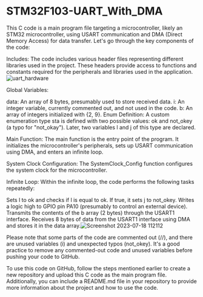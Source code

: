 # STM32F103-UART_With_DMA
This C code is a main program file targeting a microcontroller, likely an STM32 microcontroller, using USART communication and DMA (Direct Memory Access) for data transfer. Let's go through the key components of the code:

Includes:
The code includes various header files representing different libraries used in the project. These headers provide access to functions and constants required for the peripherals and libraries used in the application.
![uart_hardware](https://github.com/ivias2000/STM32F103-UART_With_DMA/assets/125237611/c2949cfe-6004-4bc1-a844-a32012a4ae2c)

Global Variables:

data: An array of 8 bytes, presumably used to store received data.
i: An integer variable, currently commented out, and not used in the code.
b: An array of integers initialized with {2, 9}.
Enum Definition:
A custom enumeration type sta is defined with two possible values: ok and not_okey (a typo for "not_okay"). Later, two variables l and j of this type are declared.

Main Function:
The main function is the entry point of the program. It initializes the microcontroller's peripherals, sets up USART communication using DMA, and enters an infinite loop.

System Clock Configuration:
The SystemClock_Config function configures the system clock for the microcontroller.

Infinite Loop:
Within the infinite loop, the code performs the following tasks repeatedly:

Sets l to ok and checks if l is equal to ok. If true, it sets j to not_okey.
Writes a logic high to GPIO pin PA10 (presumably to control an external device).
Transmits the contents of the b array (2 bytes) through the USART1 interface.
Receives 8 bytes of data from the USART1 interface using DMA and stores it in the data array.![Screenshot 2023-07-18 112112](https://github.com/ivias2000/STM32F103-UART_With_DMA/assets/125237611/5e35aa16-be55-490e-8bc5-c4eee2ea5b5c)

Please note that some parts of the code are commented out (//), and there are unused variables (i) and unexpected typos (not_okey). It's a good practice to remove any commented-out code and unused variables before pushing your code to GitHub.

To use this code on GitHub, follow the steps mentioned earlier to create a new repository and upload this C code as the main program file. Additionally, you can include a README.md file in your repository to provide more information about the project and how to use the code.
